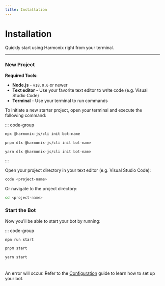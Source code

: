 ```yaml
---
title: Installation
---
```


# Installation

Quickly start using Harmonix right from your terminal.

---

### New Project

**Required Tools**:

- **Node.js** - `v18.0.0` or newer
- **Text editor** - Use your favorite text editor to write code (e.g. Visual Studio Code)
- **Terminal** - Use your terminal to run commands

To initiate a new starter project, open your terminal and execute the following command:

::: code-group

```sh [npx]
npx @harmonix-js/cli init bot-name
```

```sh [pnpm]
pnpm dlx @harmonix-js/cli init bot-name
```

```sh [yarn]
yarn dlx @harmonix-js/cli init bot-name
```

:::

Open your project directory in your text editor (e.g. Visual Studio Code):

```sh
code <project-name>
```

Or navigate to the project directory:

```sh
cd <project-name>
```

### Start the Bot

Now you'll be able to start your bot by running:

::: code-group

```sh [npm]
npm run start
```

```sh [pnpm]
pnpm start
```

```sh [yarn]
yarn start
```

<div class="danger custom-block" style="padding-top: 8px">

An error will occur. Refer to the [Configuration](/getting-started/configuration) guide to learn how to set up your bot.

</div>
